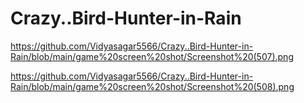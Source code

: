 # Crazy..Bird-Hunter-in-Rain





https://github.com/Vidyasagar5566/Crazy..Bird-Hunter-in-Rain/blob/main/game%20screen%20shot/Screenshot%20(507).png


https://github.com/Vidyasagar5566/Crazy..Bird-Hunter-in-Rain/blob/main/game%20screen%20shot/Screenshot%20(508).png
